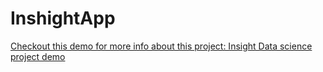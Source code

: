 # InshightApp


[Checkout this demo for more info about this project: Insight Data science project demo](https://github.com/sahbayahya/InsightApp/blob/master/Sahba_Demo_Z.pdf)
